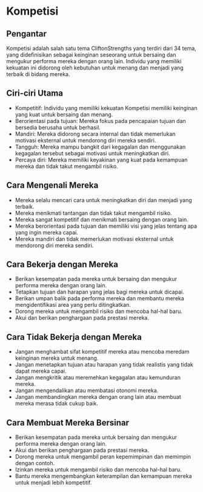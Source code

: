 # Kompetisi

## Pengantar

Kompetisi adalah salah satu tema CliftonStrengths yang terdiri dari 34 tema, yang didefinisikan sebagai keinginan seseorang untuk bersaing dan mengukur performa mereka dengan orang lain. Individu yang memiliki kekuatan ini didorong oleh kebutuhan untuk menang dan menjadi yang terbaik di bidang mereka.

## Ciri-ciri Utama

- Kompetitif: Individu yang memiliki kekuatan Kompetisi memiliki keinginan yang kuat untuk bersaing dan menang.
- Berorientasi pada tujuan: Mereka fokus pada pencapaian tujuan dan bersedia berusaha untuk berhasil.
- Mandiri: Mereka didorong secara internal dan tidak memerlukan motivasi eksternal untuk mendorong diri mereka sendiri.
- Tangguh: Mereka mampu bangkit dari kegagalan dan menggunakan kegagalan tersebut sebagai motivasi untuk meningkatkan diri.
- Percaya diri: Mereka memiliki keyakinan yang kuat pada kemampuan mereka dan tidak takut mengambil risiko.

## Cara Mengenali Mereka

- Mereka selalu mencari cara untuk meningkatkan diri dan menjadi yang terbaik.
- Mereka menikmati tantangan dan tidak takut mengambil risiko.
- Mereka sangat kompetitif dan menikmati bersaing dengan orang lain.
- Mereka berorientasi pada tujuan dan memiliki visi yang jelas tentang apa yang ingin mereka capai.
- Mereka mandiri dan tidak memerlukan motivasi eksternal untuk mendorong diri mereka sendiri.

## Cara Bekerja dengan Mereka

- Berikan kesempatan pada mereka untuk bersaing dan mengukur performa mereka dengan orang lain.
- Tetapkan tujuan dan harapan yang jelas bagi mereka untuk dicapai.
- Berikan umpan balik pada performa mereka dan membantu mereka mengidentifikasi area yang perlu ditingkatkan.
- Dorong mereka untuk mengambil risiko dan mencoba hal-hal baru.
- Akui dan berikan penghargaan pada prestasi mereka.

## Cara Tidak Bekerja dengan Mereka

- Jangan menghambat sifat kompetitif mereka atau mencoba meredam keinginan mereka untuk menang.
- Jangan menetapkan tujuan atau harapan yang tidak realistis yang tidak dapat mereka capai.
- Jangan mengkritik atau meremehkan kegagalan atau kemunduran mereka.
- Jangan mengendalikan atau membatasi otonomi mereka.
- Jangan membandingkan mereka dengan orang lain atau membuat mereka merasa tidak cukup baik.

## Cara Membuat Mereka Bersinar

- Berikan kesempatan pada mereka untuk bersaing dan mengukur performa mereka dengan orang lain.
- Akui dan berikan penghargaan pada prestasi mereka.
- Dorong mereka untuk mengambil peran kepemimpinan dan memimpin dengan contoh.
- Izinkan mereka untuk mengambil risiko dan mencoba hal-hal baru.
- Bantu mereka mengembangkan keterampilan dan kemampuan mereka untuk menjadi lebih kompetitif.
